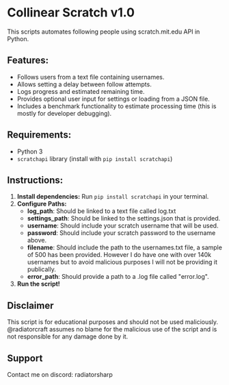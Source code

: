 # Collinear Scratch v1.0

This scripts automates following people using scratch.mit.edu API in Python.

## Features:

* Follows users from a text file containing usernames.
* Allows setting a delay between follow attempts.
* Logs progress and estimated remaining time.
* Provides optional user input for settings or loading from a JSON file.
* Includes a benchmark functionality to estimate processing time (this is mostly for developer debugging).

## Requirements:

* Python 3
* `scratchapi` library (install with `pip install scratchapi`)

## Instructions:

1. **Install dependencies:** Run `pip install scratchapi` in your terminal.
2. **Configure Paths:**
	* **log_path**: Should be linked to a text file called log.txt
	* **settings_path**: Should be linked to the settings.json that is provided.
	* **username**: Should include your scratch username that will be used.
	* **password**: Should include your scratch password to the username above.
	* **filename**: Should include the path to the usernames.txt file, a sample of 500 has been provided. However I do have one with over 140k usernames but to avoid malicious purposes I will not be providing it publically.
	* **error_path**: Should provide a path to a .log file called "error.log".
3. **Run the script!**

## Disclaimer
This script is for educational purposes and should not be used maliciously. @radiatorcraft assumes no blame for the malicious use of the script and is not responsible for any damage done by it.

## Support

Contact me on discord: radiatorsharp
    
